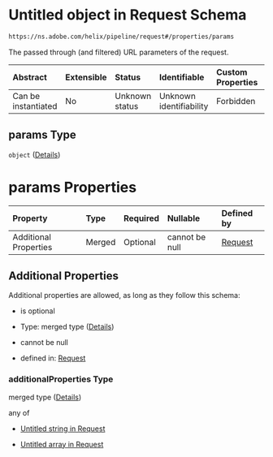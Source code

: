 # Untitled object in Request Schema

```txt
https://ns.adobe.com/helix/pipeline/request#/properties/params
```

The passed through (and filtered) URL parameters of the request.

| Abstract            | Extensible | Status         | Identifiable            | Custom Properties | Additional Properties | Access Restrictions | Defined In                                                         |
| :------------------ | :--------- | :------------- | :---------------------- | :---------------- | :-------------------- | :------------------ | :----------------------------------------------------------------- |
| Can be instantiated | No         | Unknown status | Unknown identifiability | Forbidden         | Allowed               | none                | [request.schema.json*](request.schema.json "open original schema") |

## params Type

`object` ([Details](request-properties-params.md))

# params Properties

| Property              | Type   | Required | Nullable       | Defined by                                                                                                                                         |
| :-------------------- | :----- | :------- | :------------- | :------------------------------------------------------------------------------------------------------------------------------------------------- |
| Additional Properties | Merged | Optional | cannot be null | [Request](request-properties-params-additionalproperties.md "https://ns.adobe.com/helix/pipeline/request#/properties/params/additionalProperties") |

## Additional Properties

Additional properties are allowed, as long as they follow this schema:



*   is optional

*   Type: merged type ([Details](request-properties-params-additionalproperties.md))

*   cannot be null

*   defined in: [Request](request-properties-params-additionalproperties.md "https://ns.adobe.com/helix/pipeline/request#/properties/params/additionalProperties")

### additionalProperties Type

merged type ([Details](request-properties-params-additionalproperties.md))

any of

*   [Untitled string in Request](request-properties-params-additionalproperties-anyof-0.md "check type definition")

*   [Untitled array in Request](request-properties-params-additionalproperties-anyof-1.md "check type definition")
